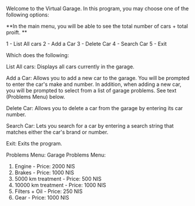 Welcome to the Virtual Garage. In this program, you may choose one of the following options:

**In the main menu, you will be able to see the total number of cars + total proift. 
** 

1 - List All cars
2 - Add a Car
3 - Delete Car
4 - Search Car
5 - Exit

Which does the following:

List All cars:
Displays all cars currently in the garage.

Add a Car:
Allows you to add a new car to the garage. You will be prompted to enter the car's make and number. In addition, when adding a new car, you will be prompted to select from a list of garage problems. See text (Problems Menu) below. 

Delete Car:
Allows you to delete a car from the garage by entering its car number.

Search Car:
Lets you search for a car by entering a search string that matches either the car's brand or number.

Exit:
Exits the program.

Problems Menu: 
Garage Problems Menu:
1. Engine - Price: 2000 NIS
2. Brakes - Price: 1000 NIS
3. 5000 km treatment - Price: 500 NIS
4. 10000 km treatment - Price: 1000 NIS
5. Filters + Oil - Price: 250 NIS
6. Gear - Price: 1000 NIS
